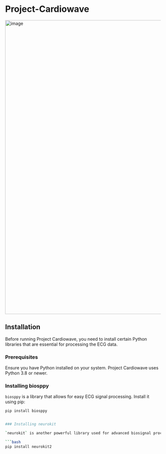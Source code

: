 # Project-Cardiowave

<img width="951" alt="image" src="https://github.com/RohiniDeshmukh/Project-Cardiowave/assets/121260777/06b61558-3279-4527-8297-83a7f4d356f1">

## Installation

Before running Project Cardiowave, you need to install certain Python libraries that are essential for processing the ECG data.

### Prerequisites

Ensure you have Python installed on your system. Project Cardiowave uses Python 3.8 or newer.

### Installing biosppy

`biosppy` is a library that allows for easy ECG signal processing. Install it using pip:

```bash
pip install biosppy


### Installing neurokit

`neurokit` is another powerful library used for advanced biosignal processing. Install it using pip:

```bash
pip install neurokit2

